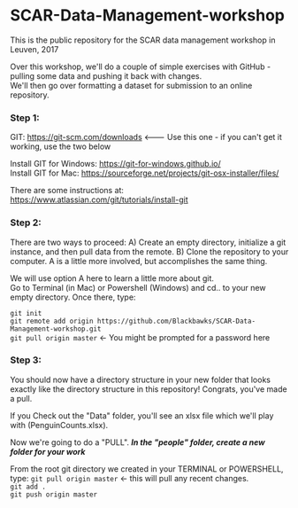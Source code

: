 # SCAR-Data-Management-workshop
This is the public repository for the SCAR data management workshop in Leuven, 2017

Over this workshop, we'll do a couple of simple exercises with GitHub - pulling some data and pushing it back with changes.   
We'll then go over formatting a dataset for submission to an online repository.  

### Step 1: 

GIT: https://git-scm.com/downloads    <--- Use this one - if you can't get it working, use the two below

Install GIT for Windows: https://git-for-windows.github.io/  
Install GIT for Mac: https://sourceforge.net/projects/git-osx-installer/files/  

There are some instructions at: https://www.atlassian.com/git/tutorials/install-git  


### Step 2:
There are two ways to proceed:  A) Create an empty directory, initialize a git instance, and then pull data from the remote.  B) Clone the repository to your computer.   A is a little more involved, but accomplishes the same thing. 

We will use option A here to learn a little more about git.  
Go to Terminal (in Mac) or Powershell (Windows) and cd.. to your new empty directory.  Once there, type: 

`git init`  
`git remote add origin https://github.com/Blackbawks/SCAR-Data-Management-workshop.git`  
`git pull origin master` <- You might be prompted for a password here


### Step 3: 
You should now have a directory structure in your new folder that looks exactly like the directory structure in this repository! Congrats, you've made a pull.  

If you Check out the "Data" folder, you'll see an xlsx file which we'll play with (PenguinCounts.xlsx).  

Now we're going to do a "PULL". ***In the "people" folder, create a new folder for your work***  

From the root git directory we created in your TERMINAL or POWERSHELL, type:
`git pull origin master` <- this will pull any recent changes.  
`git add .`  
`git push origin master`  



